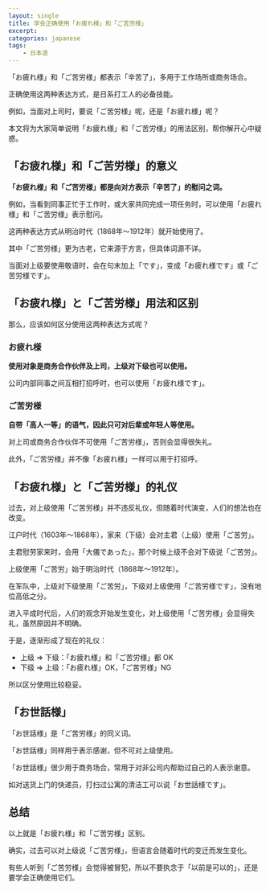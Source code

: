 ```yaml
---
layout: single
title: 学会正确使用「お疲れ様」和「ご苦労様」
excerpt: 
categories: japanese
tags:
    - 日本语
---
```


「お疲れ様」和「ご苦労様」都表示「辛苦了」，多用于工作场所或商务场合。

正确使用这两种表达方式，是日系打工人的必备技能。

例如，当面对上司时，要说「ご苦労様」呢，还是「お疲れ様」呢？

本文将为大家简单说明「お疲れ様」和「ご苦労様」的用法区别，帮你解开心中疑惑。

## 「お疲れ様」和「ご苦労様」的意义

**「お疲れ様」和「ご苦労様」都是向对方表示「辛苦了」的慰问之词。**

例如，当看到同事正忙于工作时，或大家共同完成一项任务时，可以使用「お疲れ様」和「ご苦労様」表示慰问。

这两种表达方式从明治时代（1868年～1912年）就开始使用了。

其中「ご苦労様」更为古老，它来源于方言，但具体词源不详。

当面对上级要使用敬语时，会在句末加上「です」，变成「お疲れ様です」或「ご苦労様です」。

## 「お疲れ様」と「ご苦労様」用法和区别

那么，应该如何区分使用这两种表达方式呢？

### お疲れ様

**使用对象是商务合作伙伴及上司，上级对下级也可以使用。**

公司内部同事之间互相打招呼时，也可以使用「お疲れ様です」。

### ご苦労様

**自带「高人一等」的语气，因此只可对后辈或年轻人等使用。**

对上司或商务合作伙伴不可使用「ご苦労様」，否则会显得很失礼。

此外，「ご苦労様」并不像「お疲れ様」一样可以用于打招呼。

## 「お疲れ様」と「ご苦労様」的礼仪

过去，对上级使用「ご苦労様」并不违反礼仪，但随着时代演变，人们的想法也在改变。

江户时代（1603年～1868年），家来（下级）会对主君（上级）使用「ご苦労」。

主君慰劳家来时，会用「大儀であった」，那个时候上级不会对下级说「ご苦労」。

上级使用「ご苦労」始于明治时代（1868年～1912年）。

在军队中，上级对下级使用「ご苦労」，下级对上级使用「ご苦労様です」，没有地位高低之分。

进入平成时代后，人们的观念开始发生变化，对上级使用「ご苦労様」会显得失礼，虽然原因并不明确。

于是，逐渐形成了现在的礼仪：

* 上级 => 下级：「お疲れ様」和「ご苦労様」都 OK
* 下级 => 上级：「お疲れ様」OK，「ご苦労様」NG

所以区分使用比较稳妥。

## 「お世話様」

「お世話様」是「ご苦労様」的同义词。

「お世話様」同样用于表示感谢，但不可对上级使用。

「お世話様」很少用于商务场合，常用于对非公司内帮助过自己的人表示谢意。

如对送货上门的快递员，打扫过公寓的清洁工可以说「お世話様です」。

## 总结

以上就是「お疲れ様」和「ご苦労様」区别。

确实，过去可以对上级说「ご苦労様」，但语言会随着时代的变迁而发生变化。

有些人听到「ご苦労様」会觉得被冒犯，所以不要执念于「以前是可以的」，还是要学会正确使用它们。
